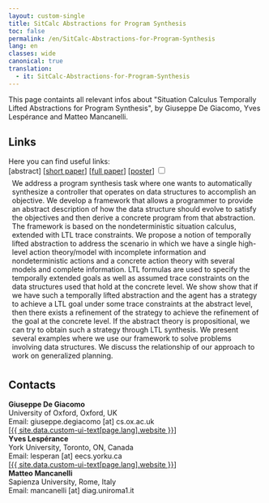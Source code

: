 ```yaml
---
layout: custom-single
title: SitCalc Abstractions for Program Synthesis
toc: false
permalink: /en/SitCalc-Abstractions-for-Program-Synthesis
lang: en
classes: wide
canonical: true
translation: 
  - it: SitCalc-Abstractions-for-Program-Synthesis
---
```


This page containts all relevant infos about "Situation Calculus Temporally Lifted Abstractions for Program Synthesis", by Giuseppe De Giacomo, Yves Lespérance and Matteo Mancanelli. 

<h2>Links</h2>

<div class="myitem"> 
    <div>Here you can find useful links: </div>
    <div class="myitemlinks"> 
        [<a><label for=abstract>abstract</label></a>]
        [<a href="{{ site.url }}/assets/pdf/SC_Abstractions_for_Program_Synthesis_abstract.pdf" target="_blank" rel="noopener noreferrer">short paper</a>]
        [<a href="{{ site.url }}/assets/pdf/SC_Abstractions_for_Program_Synthesis.pdf" target="_blank" rel="noopener noreferrer">full paper</a>]
        [<a href="{{ site.url }}/assets/pdf/aspe" target="_blank" rel="noopener noreferrer">poster</a>]
        <input type='checkbox' id=abstract>
        <div style="padding: 0.5em;">
            We address a program synthesis task where one wants to automatically synthesize a controller that operates on data structures to accomplish an objective. We develop a framework that allows a programmer to provide an abstract description of how the data structure should evolve to satisfy the objectives and then derive a concrete program from that abstraction. The framework is based on the nondeterministic situation calculus, extended with LTL trace constraints. We propose a notion of temporally lifted abstraction to address the scenario in which we have a single high-level action theory/model with incomplete information and nondeterministic actions and a concrete action theory with several models and complete information. LTL formulas are used to specify the temporally extended goals as well as assumed trace constraints on the data structures used that hold at the concrete level. We show show that if we have such a temporally lifted abstraction and the agent has a strategy to achieve a LTL goal under some trace constraints at the abstract level, then there exists a refinement of the strategy to achieve the refinement of the goal at the concrete level. If the abstract theory is propositional, we can try to obtain such a strategy through LTL synthesis. We present several examples where we use our framework to solve problems involving data structures. We discuss the relationship of our approach to work on generalized planning.
        </div>
    </div>
</div>

<h2>Contacts</h2>
<div class="myitem">
    <div class="myitemname"><strong>Giuseppe De Giacomo</strong></div>
    <div class="myiteminfo">University of Oxford, Oxford, UK</div>
    <div class="myiteminfo">Email: giuseppe.degiacomo [at] cs.ox.ac.uk</div>
    <div class="myitemlinks">[<a href="http://www.diag.uniroma1.it/degiacom/" target="_blank" rel="noopener noreferrer">{{ site.data.custom-ui-text[page.lang].website }}</a>]</div>
</div>
<div class="myitem">
    <div class="myitemname"><strong>Yves Lespérance</strong></div>
    <div class="myiteminfo">York University, Toronto, ON, Canada</div>
    <div class="myiteminfo">Email: lesperan [at] eecs.yorku.ca</div>
    <div class="myitemlinks">[<a href="http://www.cse.yorku.ca/~lesperan/" target="_blank" rel="noopener noreferrer">{{ site.data.custom-ui-text[page.lang].website }}</a>]</div>
</div>
<div class="myitem">
    <div class="myitemname"><strong>Matteo Mancanelli</strong></div>
    <div class="myiteminfo">Sapienza University, Rome, Italy</div>
    <div class="myiteminfo">Email: mancanelli [at] diag.uniroma1.it</div>
</div>